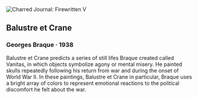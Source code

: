 <div class="artwork-of-the-day">
  <div class="container">
    <div class="img-wrapper">
      <img
        src="https://uploads8.wikiart.org/images/georges-braque/balustre-et-crane-1938.jpg!Large.jpg"
        alt="Charred Journal: Firewritten V" />
    </div>
    <div class="artwork-detail">
      <div class="artwork-origin"> 
        <h2 class="artwork-name">Balustre et Crane</h2>
        <h3 class="artist">
          Georges Braque
                    ·  1938
        </h3>
      </div>
      <p class="description">
        <span class="artwork-description-text ng-binding" ng-bind-html="viewModel.ArtworkOfTheDay.Description | unsafe">Balustre et Crane predicts a series of still lifes Braque created called Vanitas, in which objects symbolize agony or mental misery. He painted skulls repeatedly following his return from war and during the onset of World War II. In these paintings, Balustre et Crane in particular, Braque uses a bright array of colors to represent emotional reactions to the political discomfort he felt about the war. </span>
                        <div class="text-shadow-container ng-hide" ng-show="showShadow"></div>
      </p>
    </div>
  </div>

</div>
